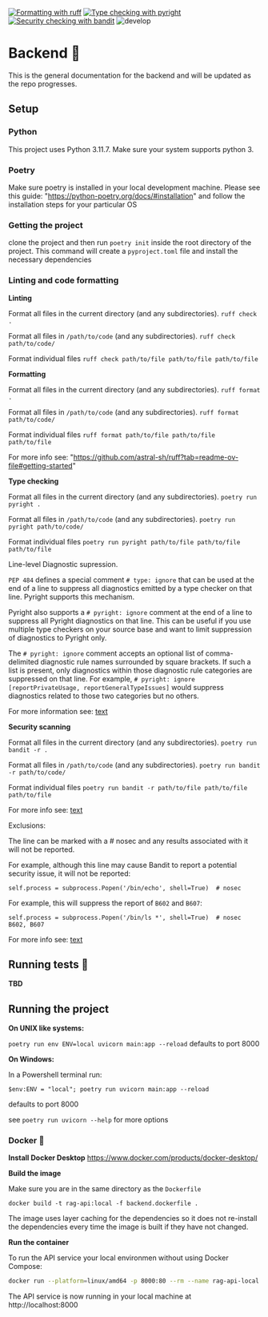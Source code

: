 
[![Formatting with ruff](https://img.shields.io/endpoint?url=https://raw.githubusercontent.com/astral-sh/ruff/main/assets/badge/v2.json)](https://github.com/astral-sh/ruff)
[![Type checking with pyright](https://microsoft.github.io/pyright/img/pyright_badge.svg)](https://microsoft.github.io/pyright/)
[![Security checking with bandit](https://img.shields.io/badge/security-bandit-yellow.svg)](https://github.com/PyCQA/bandit)
![develop](https://github.com/informatter/fullstack-fastapi-rag-sample/actions/workflows/ci_cd.yml/badge.svg?branch=develop)

# Backend 🚀

This is the general documentation for the backend and will be updated as the repo progresses.


## Setup

### Python
This project uses Python 3.11.7. Make sure your system supports python 3. 

### Poetry
Make sure poetry is installed in your local development machine. Please see this guide: "https://python-poetry.org/docs/#installation"
and follow the installation steps for your particular OS

### Getting the project

clone the project and then run `poetry init` inside the root directory of the project. This command will create a `pyproject.toml` file and install the necessary dependencies


### Linting and code formatting

**Linting**

Format all files in the current directory (and any subdirectories).
`ruff check .`

Format all files in `/path/to/code` (and any subdirectories).
`ruff check path/to/code/`

Format individual files
`ruff check path/to/file path/to/file path/to/file`

**Formatting**

Format all files in the current directory (and any subdirectories).
`ruff format .`     

Format all files in `/path/to/code` (and any subdirectories).
`ruff format path/to/code/`

Format individual files
`ruff format path/to/file path/to/file path/to/file`

For more info see: "https://github.com/astral-sh/ruff?tab=readme-ov-file#getting-started"

**Type checking**

Format all files in the current directory (and any subdirectories).
`poetry run pyright .`

Format all files in `/path/to/code` (and any subdirectories).
`poetry run pyright path/to/code/`    

Format individual files
`poetry run pyright path/to/file path/to/file path/to/file`

Line-level Diagnostic supression.

`PEP 484` defines a special comment `# type: ignore` that can be used at the end of a line to suppress all diagnostics emitted by a type checker on that line. Pyright supports this mechanism.

Pyright also supports a `# pyright: ignore` comment at the end of a line to suppress all Pyright diagnostics on that line. This can be useful if you use multiple type checkers on your source base and want to limit suppression of diagnostics to Pyright only.

The `# pyright: ignore` comment accepts an optional list of comma-delimited diagnostic rule names surrounded by square brackets. If such a list is present, only diagnostics within those diagnostic rule categories are suppressed on that line. For example, `# pyright: ignore [reportPrivateUsage, reportGeneralTypeIssues]` would suppress diagnostics related to those two categories but no others.

For more information see: [text](https://microsoft.github.io/pyright/#/comments)

**Security scanning**

Format all files in the current directory (and any subdirectories).
`poetry run bandit -r .`

Format all files in `/path/to/code` (and any subdirectories).
`poetry run bandit -r path/to/code/`    

Format individual files
`poetry run bandit -r path/to/file path/to/file path/to/file`

For more info see: [text](https://bandit.readthedocs.io/en/latest/start.html#usage)

Exclusions:

The line can be marked with a # nosec and any results associated with it will not be reported.

For example, although this line may cause Bandit to report a potential security issue, it will not be reported:

`self.process = subprocess.Popen('/bin/echo', shell=True)  # nosec`

For example, this will suppress the report of `B602` and `B607`:

`self.process = subprocess.Popen('/bin/ls *', shell=True)  # nosec B602, B607`

For more info see: [text](https://bandit.readthedocs.io/en/latest/config.html)

## Running tests 🧪
**TBD**

## Running the project


**On UNIX like systems:**

`poetry run env ENV=local uvicorn main:app --reload`
defaults to port 8000

**On Windows:**

In a Powershell terminal run:

`$env:ENV = "local"; poetry run uvicorn main:app --reload`

defaults to port 8000

see `poetry run uvicorn --help` for more options

### Docker 🐋
**Install Docker Desktop**
https://www.docker.com/products/docker-desktop/

**Build the image**

Make sure you are in the same directory as the `Dockerfile`

`docker build -t rag-api:local -f backend.dockerfile .`

The image uses layer caching for the dependencies so it does not re-install the dependencies every time the image is built if they have not changed.


**Run the container**

To run the API service your local environmen without using Docker Compose:

```bash
docker run --platform=linux/amd64 -p 8000:80 --rm --name rag-api-local -e ENV=local --env-file ..\.env.local rag-api:local
```

The API service is now running in your local machine at http://localhost:8000


